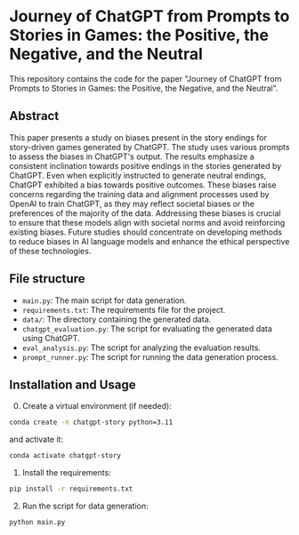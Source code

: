 # Journey of ChatGPT from Prompts to Stories in Games: the Positive, the Negative, and the Neutral

This repository contains the code for the paper "Journey of ChatGPT from Prompts to Stories in Games: the Positive, the Negative, and the Neutral".

## Abstract

This paper presents a study on biases present in the story endings for story-driven games generated by ChatGPT. The study uses various prompts to assess the biases in ChatGPT's output. The results emphasize a consistent inclination towards positive endings in the stories generated by ChatGPT. Even when explicitly instructed to generate neutral endings, ChatGPT exhibited a bias towards positive outcomes. These biases raise concerns regarding the training data and alignment processes used by OpenAI to train ChatGPT, as they may reflect societal biases or the preferences of the majority of the data. Addressing these biases is crucial to ensure that these models align with societal norms and avoid reinforcing existing biases. Future studies should concentrate on developing methods to reduce biases in AI language models and enhance the ethical perspective of these technologies.

## File structure
- `main.py`: The main script for data generation.
- `requirements.txt`: The requirements file for the project.
- `data/`: The directory containing the generated data.
- `chatgpt_evaluation.py`: The script for evaluating the generated data using ChatGPT.
- `eval_analysis.py`: The script for analyzing the evaluation results.
- `prompt_runner.py`: The script for running the data generation process.

## Installation and Usage
0. Create a virtual environment (if needed):
```bash
conda create -n chatgpt-story python=3.11
```
and activate it:
```bash
conda activate chatgpt-story
```
1. Install the requirements:
```bash
pip install -r requirements.txt
```
2. Run the script for data generation:
```bash
python main.py
```
